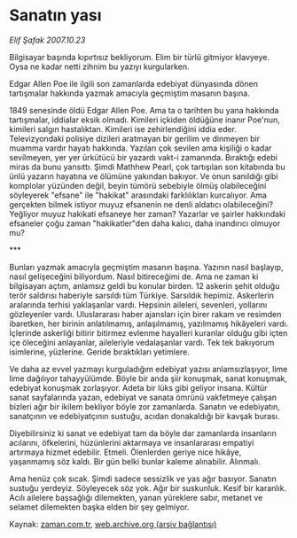 # Sanatın yası

*Elif Şafak 2007.10.23*

<tr><td class="metin" colspan="2" style="padding-top: 20px; padding-left: 5px; padding-right: 10px;">Bilgisayar başında kıpırtısız bekliyorum. Elim bir türlü gitmiyor klavyeye. Oysa ne kadar netti zihnim bu yazıyı kurgularken.</td></tr><tr><td class="metin" colspan="2" style="padding-top: 20px; padding-left: 5px; padding-right: 10px;"><p>Edgar Allen Poe ile ilgili son zamanlarda edebiyat dünyasında dönen tartışmalar hakkında yazmak amacıyla geçmiştim masanın başına. 
<p>1849 senesinde öldü Edgar Allen Poe. Ama ta o tarihten bu yana hakkında tartışmalar, iddialar eksik olmadı. Kimileri içkiden öldüğüne inanır Poe'nun, kimileri salgın hastalıktan. Kimileri ise zehirlendiğini iddia eder. Televizyondaki polisiye dizileri aratmayan bir gerilim ve dinmeyen bir muamma vardır hayatı hakkında. Yazıları çok sevilen ama kişiliği o kadar sevilmeyen, yer yer ürkütücü bir yazardı vakt-i zamanında. Bıraktığı edebi miras da bunu yansıttı. Şimdi Mathhew Pearl, çok tartışılan son kitabında bu ünlü yazarın hayatına ve ölümüne yakından bakıyor. Ve onun sanıldığı gibi komplolar yüzünden değil, beyin tümörü sebebiyle ölmüş olabileceğini söyleyerek "efsane" ile "hakikat" arasındaki farklılıkları kurcalıyor. Ama gerçekten bilmek istiyor muyuz efsanenin ne denli aldatıcı olabileceğini? Yeğliyor muyuz hakikati efsaneye her zaman? Yazarlar ve şairler hakkındaki efsaneler çoğu zaman "hakikatler"den daha kalıcı, daha inandırıcı olmuyor mu?
<p>***
<p>Bunları yazmak amacıyla geçmiştim masanın başına. Yazının nasıl başlayıp, nasıl gelişeceğini biliyordum. Nasıl bitireceğimi de. Ama ne zaman ki bilgisayarı açtım, anlamsız geldi bu konular birden. 12 askerin şehit olduğu terör saldırısı haberiyle sarsıldı tüm Türkiye. Sarsıldık hepimiz. Askerlerin aralarında terhisi yaklaşanlar vardı. Hepsinin aileleri, sevenleri, yollarını gözleyenler vardı. Uluslararası haber ajansları için birer rakam ve resimden ibaretken, her birinin anlatılmamış, anlaşılmamış, yazılmamış hikâyeleri vardı. İçlerinde askerliği bitirir bitirmez evlenme hayalleri kuranlar olduğu gibi içten içe öleceğini anlayanlar, aileleriyle vedalaşanlar vardı. Tek tek bakıyorum isimlerine, yüzlerine. Geride bıraktıkları yetimlere. 
<p>Ve daha az evvel yazmayı kurguladığım edebiyat yazısı anlamsızlaşıyor, lime lime dağılıyor tahayyülümde. Böyle bir anda şiir konuşmak, sanat konuşmak, edebiyat konuşmak zorlaşıyor. Adeta bir lüks gibi geliyor insana. Kültür sanat sayfalarında yazan, edebiyat ve sanata ömrünü vakfetmeye çalışan bizleri ağır bir ikilem bekliyor böyle zor zamanlarda. Sanatın ve edebiyatın, sanatçının ve edebiyatçının sustuğu, acıdan donakaldığı bir kavşak burası. 
<p>Diyebilirsiniz ki sanat ve edebiyat tam da böyle dar zamanlarda insanların acılarını, öfkelerini, hüzünlerini aktarmaya ve insanlararası empatiyi artırmaya hizmet edebilir. Etmeli. Ölenlerden geriye nice hikâye, yaşanmamış söz kaldı. Bir gün belki bunlar kaleme alınabilir. Alınmalı. 
<p>Ama henüz çok sıcak. Şimdi sadece sessizlik ve yas ağır basıyor. Sanatın sustuğu yerdeyiz. Söyleyecek söz yok. Ağır bir suskunluk. Kesif bir karanlık. Acılı ailelere başsağlığı dilemekten, yanan yüreklere sabır, metanet ve selamet dilemekten başka elden bir şey gelmiyor.<br/></p></p></p></p></p></p></p></td></tr>

Kaynak: [zaman.com.tr](http://zaman.com.tr/yazar.do?yazino=604391), [web.archive.org (arşiv bağlantısı)](http://web.archive.org/web/20090408091713/http://www.zaman.com.tr:80/yazar.do?yazino=604391)
